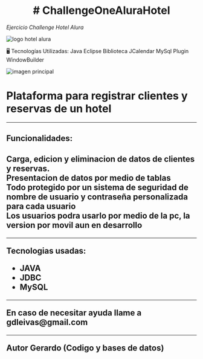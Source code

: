 <h1 align="center"> # ChallengeOneAluraHotel </h1>
<em> Ejercicio Challenge Hotel Alura  </em>

![logo hotel alura](https://user-images.githubusercontent.com/91544872/189419040-c093db78-c970-4960-8aca-ffcc11f7ffaf.png)

🖥️ Tecnologías Utilizadas:
Java
Eclipse
Biblioteca JCalendar
MySql
Plugin WindowBuilder

![imagen principal](https://user-images.githubusercontent.com/91544872/189419249-06b539da-7cf2-4d40-a711-618a5c872096.png)

<h1>Plataforma para registrar clientes y reservas de un hotel</h1>

<hr>

<h2>Funcionalidades:<h2>
<p> Carga, edicion y eliminacion de datos de clientes y reservas.
<br>
Presentacion de datos por medio de tablas
<br>
Todo protegido por un sistema de seguridad de nombre de usuario y contraseña personalizada para cada usuario
<br>
Los usuarios podra usarlo por medio de la pc, la version por movil aun en desarrollo </p>

<hr>
<p>Tecnologias usadas:
<ul>
<li>JAVA</li>
<li>JDBC</li>
<li>MySQL</li>
</ul>

<hr>
<p>En caso de necesitar ayuda llame a 
gdleivas@gmail.com<p>

<hr>
<p> Autor Gerardo (Codigo y bases de datos)</p>

